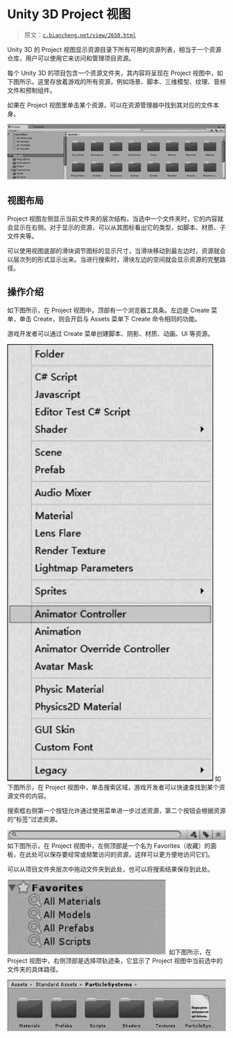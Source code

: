 # Unity 3D Project 视图

> 原文：[`c.biancheng.net/view/2650.html`](http://c.biancheng.net/view/2650.html)

Unity 3D 的 Project 视图显示资源目录下所有可用的资源列表，相当于一个资源仓库，用户可以使用它来访问和管理项目资源。

每个 Unity 3D 的项目包含一个资源文件夹，其内容将呈现在 Project 视图中，如下图所示。这里存放着游戏的所有资源，例如场景、脚本、三维模型、纹理、音频文件和预制组件。

如果在 Project 视图里单击某个资源，可以在资源管理器中找到其对应的文件本身。

![Project 视图](img/e6434ffb65c812663ff2627faba9f080.png)

## 视图布局

Project 视图左侧显示当前文件夹的层次结构，当选中一个文件夹时，它的内容就会显示在右侧。对于显示的资源，可以从其图标看出它的类型，如脚本、材质、子文件夹等。

可以使用视图底部的滑块调节图标的显示尺寸，当滑块移动到最左边时，资源就会以层次列的形式显示出来。当进行搜索时，滑块左边的空间就会显示资源的完整路径。

## 操作介绍

如下图所示，在 Project 视图中，顶部有一个浏览器工具条。左边是 Create 菜单，单击 Create，则会开启与 Assets 菜单下 Create 命令相同的功能。

游戏开发者可以通过 Create 菜单创建脚本、阴影、材质、动画、UI 等资源。

![project 视图的创建功能](img/f40aa5fd2192a18d44137062a59bf534.png)
如下图所示，在 Project 视图中，单击搜索区域，游戏开发者可以快速查找到某个资源文件的内容。

搜索框右侧第一个按钮允许通过使用菜单进一步过滤资源，第二个按钮会根据资源的“标签”过滤资源。

![project 视图的搜索功能](img/69f88a801ae4e8528862af342b040e47.png)
如下图所示，在 Project 视图中，左侧顶部是一个名为 Favorites（收藏）的面板，在此处可以保存要经常或频繁访问的资源，这样可以更方便地访问它们。

可以从项目文件夹层次中拖动文件夹到此处，也可以将搜索结果保存到此处。

![project 的收藏功能](img/47762619aa16d127f9630c46a0f013e3.png)
 如下图所示，在 Project 视图中，右侧顶部是选择项轨迹条，它显示了 Project 视图中当前选中的文件夹的具体路径。

![project 视图的选择项轨迹条](img/c635da269399995853b58b1ae0ec749b.png)